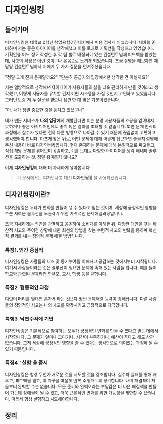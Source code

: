 # 디자인씽킹

## 들어가며

디자인씽킹을 대학교 2학년 창업융합경진대회에서 처음 접하게 되었습니다.
대회를 준비하며 저는 좋은 아이디어를 생각해냈고 이를 토대로 기획안을 작성하고 있었습니다.
기획안을 어느 정도 작성한 후 각 팀 별로 배정되어 있는 컨설턴트님께 피드백을 받았는데, 사고의 확장은 이런 것이구나 온몸으로 느끼게 되었습니다. 조금 설명을 해보자면 제 담당 컨설턴트님께서 저에게 두 가지 질문을 던져주셨습니다.

"정말 그게 진짜 문제일까요?" "단순히 공급자의 입장에서만 생각한 건 아닐까요?"

저는 일방적으로 생각해낸 아이디어가 사용자들의 삶을 더욱 편리하게 만들 것이라고 생각했고, 어떻게 사용자를 유치할 건지 어떤 시스템을 가질 것인지 고민하고 있었습니다. 그러던 도중 저 두 질문을 받으니 잠깐 한 대 맞은 기분이었습니다.

"아. 내가 정말 중요한 것을 놓치고 있었구나"

내가 만든 서비스가 **나의 입장에서** 개발된다면 이는 분명 사용자들의 호응을 얻어내지 못하거나 좋은 아이디어임에도 좋지 않은 결과를 초래할 것 같습니다. 또한 문제 인식의 과정에서 실수가 있다면 전혀 다른 방향으로 나아갈 수 있기 때문에 끊임없이 고민하고 생각했어야 합니다. 아프게 맞은 뒤로, 어떤 문제에 대해 어떻게 접근하면 좋을지 설명해 주신 내용이 바로 디자인씽킹입니다.
현재 존재하는 문제에 대해 본질적으로 파고들고, 직접 해당 문제를 겪어보며 공감하고, 이를 토대로 다양한 아이디어를 생각 해내며 솔루션을 도출하는 것. 정말 흥미롭지 않나요?

이제 **디자인씽킹**에 대해 더 자세하게 알아봅시다 !

> 이 문서에서는 디자인사고 대신 **디자인씽킹** 을 사용하겠습니다.



## 디자인씽킹이란?

디자인씽킹은 우리가 변화를 만들어 낼 수 있다고 믿는 것이며, 세상에 긍정적인 영향을 주는 새로운 솔루션을 도출하기 위한 체계적인 문제해결과정입니다.

조금 자세하게는 인간을 관찰하고 공감하여 소비자를 이해한 뒤, 다양한 대안을 찾는 확산적 사고와
주어진 상황에 대한 최선의 방법을 찾는 수렴적 사고의 반복을 통하여 
혁신적 결과를 내는 창의적 문제 해결 방법입니다.



### 특징1. 인간 중심적

디자인씽킹은 사람들의 니즈 및 동기부여를 이해하고 공감하는 것에서부터 시작됩니다.
여기서 사람들이라는 것은 솔루션이 필요한 문제에 속해 있는 사람들 입니다. 예를 들어 학교와 관련된 문제라면 학부모, 교사, 학생 등을 말합니다.

### 특징2. 협동적인 과정

여럿이 머리를 맞대면 혼자서 하는 것보다 훨씬 문제해결 능력이 강해집니다. 
다른 사람들의 창의적인 사고는 나의 사고를 확장시키고 긍정적으로 자극합니다.

### 특징3. 낙관주의에 기반

디자인씽킹은 기본적으로 참여하는 모두가 긍정적인 변화를 만들 수 있다고 믿는 데에서 시작합니다.
그 문제가 얼마나 크다거나, 시간이 부족하거나, 예산이 적다고 해도 상관 없습니다. 그저 세상에 긍정적인 영향을 줄 수 있다는 생각만으로 의미있는 과정이 될 수 있기 때문입니다.

### 특징4. '실험'을 중시

디자인씽킹은 항상 무언가 새로운 것을 시도할 것을 강조합니다. 실수와 실패를 통해 배우고, 피드백을 얻고, 이 과정을 마음껏 반복 수행하도록 장려합니다. 나의 해결책이 처음부터 완벽할 수는 없습니다. 모든 준비와 완벽이라는 부담감은 더 나은 해결책을 만들어 가는데 장애물이 될 수 있고, 더욱 근본적인 변화를 위한 가능성을 제한할 수 있습니다.
따라서 항상 실험하고 시도해야합니다.



## 정리


